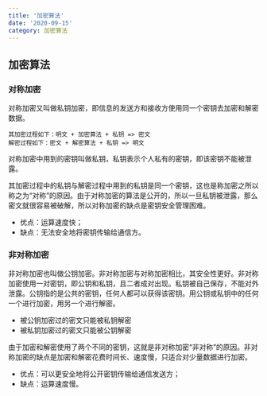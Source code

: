 ```yaml
---
title: '加密算法'
date: '2020-09-15'
category: 加密算法
---
```


## 加密算法

### 对称加密

对称加密又叫做私钥加密，即信息的发送方和接收方使用同一个密钥去加密和解密数据。

```
其加密过程如下：明文 + 加密算法 + 私钥 => 密文
解密过程如下：密文 + 解密算法 + 私钥 => 明文
```

对称加密中用到的密钥叫做私钥，私钥表示个人私有的密钥，即该密钥不能被泄露。

其加密过程中的私钥与解密过程中用到的私钥是同一个密钥，这也是称加密之所以称之为“对称”的原因。由于对称加密的算法是公开的，所以一旦私钥被泄露，那么密文就很容易被破解，所以对称加密的缺点是密钥安全管理困难。

- 优点：运算速度快；
- 缺点：无法安全地将密钥传输给通信方。

### 非对称加密

非对称加密也叫做公钥加密。非对称加密与对称加密相比，其安全性更好。非对称加密使用一对密钥，即公钥和私钥，且二者成对出现。私钥被自己保存，不能对外泄露。公钥指的是公共的密钥，任何人都可以获得该密钥。用公钥或私钥中的任何一个进行加密，用另一个进行解密。

- 被公钥加密过的密文只能被私钥解密
- 被私钥加密过的密文只能被公钥解密

由于加密和解密使用了两个不同的密钥，这就是非对称加密“非对称”的原因。非对称加密的缺点是加密和解密花费时间长、速度慢，只适合对少量数据进行加密。

- 优点：可以更安全地将公开密钥传输给通信发送方；
- 缺点：运算速度慢。
